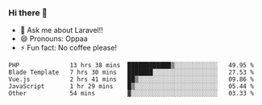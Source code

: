 ### Hi there 👋

<!--
**reubenwedson/reubenwedson** is a ✨ _special_ ✨ repository because its `README.md` (this file) appears on your GitHub profile.
Here are some ideas to get you started:
- 📫 How to reach me: 
- 🔭 I’m currently working on awesome talent app
- 🌱 I’m currently learning extreme Vue js technical stuffs
- 👯 I’m looking to collaborate on start ups challenges
- 🤔 I’m looking for help with time
-->
- 💬 Ask me about Laravel!!
- 😄 Pronouns: Oppaa
- ⚡ Fun fact: No coffee please!

<!--START_SECTION:waka-->
```text
PHP              13 hrs 38 mins  ████████████▒░░░░░░░░░░░░   49.95 % 
Blade Template   7 hrs 30 mins   ███████░░░░░░░░░░░░░░░░░░   27.53 % 
Vue.js           2 hrs 41 mins   ██▒░░░░░░░░░░░░░░░░░░░░░░   09.86 % 
JavaScript       1 hr 29 mins    █▒░░░░░░░░░░░░░░░░░░░░░░░   05.44 % 
Other            54 mins         ▓░░░░░░░░░░░░░░░░░░░░░░░░   03.33 % 
```
<!--END_SECTION:waka-->
